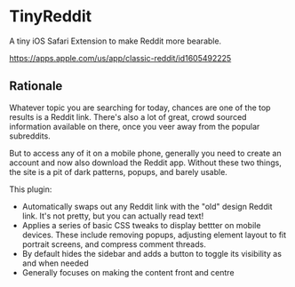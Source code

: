 # TinyReddit

A tiny iOS Safari Extension to make Reddit more bearable.

https://apps.apple.com/us/app/classic-reddit/id1605492225


## Rationale

Whatever topic you are searching for today, chances are one of the top results is a Reddit link. There's also a lot of great, crowd sourced information available on there, once you veer away from the popular subreddits.

But to access any of it on a mobile phone, generally you need to create an account and now also download the Reddit app. Without these two things, the site is a pit of dark patterns, popups, and barely usable.

This plugin:

*  Automatically swaps out any Reddit link with the "old" design Reddit link. It's not pretty, but you can actually read text!
*  Applies a series of basic CSS tweaks to display bettter on mobile devices. These include removing popups, adjusting element layout to fit portrait screens, and compress comment threads.
*  By default hides the sidebar and adds a button to toggle its visibility as and when needed
*  Generally focuses on making the content front and centre


